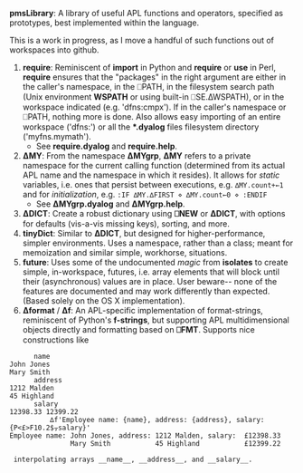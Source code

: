 __pmsLibrary__: A library of useful APL functions and operators, specified as prototypes, best implemented within the language. 

This is a work in progress, as I move a handful of such functions out of workspaces into github.

1. __require__: Reminiscent of __import__ in Python and __require__ or __use__ in Perl, __require__ ensures that the "packages" in the right argument are either in the caller's namespace, in the ⎕PATH, in the filesystem search path (Unix environment __WSPATH__ or using built-in ⎕SE.∆WSPATH), or in the workspace indicated (e.g. 'dfns:cmpx'). If in the caller's namespace or ⎕PATH, nothing more is done. Also allows easy importing of an entire workspace ('dfns:') or all the __\*.dyalog__ files filesystem directory ('myfns.mymath').
   * See __require.dyalog__ and __require.help__.
2. __∆MY__: From the namespace __∆MYgrp__, __∆MY__ refers to a private namespace for the current calling function (determined from its actual APL name and the namespace in which it resides). It allows for *static* variables, i.e. ones that persist between executions, e.g. ``∆MY.count+←1`` 
and for *initialization*, e.g. 
``:IF ∆MY.∆FIRST ⋄ ∆MY.count←0 ⋄ :ENDIF``
   * See __∆MYgrp.dyalog__ and __∆MYgrp.help__.
3. __∆DICT__: Create a robust dictionary using __⎕NEW__ or __∆DICT__, with options for defaults (vis-a-vis missing keys), sorting, and more.
4. __tinyDict__: Similar to __∆DICT__, but designed for higher-performance, simpler environments. Uses a namespace, rather than a class; meant for memoization and similar simple, workhorse, situations.
5. __future__: Uses some of the undocumented _magic_ from __isolates__ to create simple, in-workspace, futures, i.e. array elements that will block until their (asynchronous) values are in place. User beware-- none of the features are documented and may work differently than expected. (Based solely on the OS X implementation).
6. __∆format__ / __∆f__: An APL-specific implementation of format-strings, reminiscent of Python's __f-strings__, but supporting APL multidimensional objects directly and formatting based on __⎕FMT__. Supports nice constructions like 
```
      name
John Jones
Mary Smith
      address
1212 Malden
45 Highland
      salary
12398.33 12399.22
          ∆f'Employee name: {name}, address: {address}, salary: {P<£>F10.2$⍪salary}'
Employee name: John Jones, address: 1212 Malden, salary:  £12398.33
               Mary Smith           45 Highland           £12399.22
```   
     interpolating arrays __name__, __address__, and __salary__.
